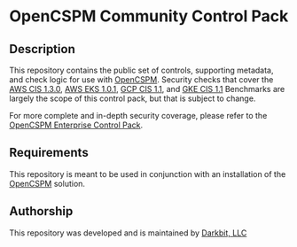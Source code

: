 # OpenCSPM Community Control Pack

## Description

This repository contains the public set of controls, supporting metadata, and check logic for use with [OpenCSPM](https://github.com/opencspm/opencspm).  Security checks that cover the [AWS CIS 1.3.0](https://www.cisecurity.org/benchmark/amazon_web_services/), [AWS EKS 1.0.1](https://www.cisecurity.org/benchmark/kubernetes/), [GCP CIS 1.1](https://www.cisecurity.org/benchmark/google_cloud_computing_platform/), and [GKE CIS 1.1](https://www.cisecurity.org/benchmark/kubernetes/) Benchmarks are largely the scope of this control pack, but that is subject to change.

For more complete and in-depth security coverage, please refer to the [OpenCSPM Enterprise Control Pack](https://github.com/opencspm/opencspm-darkbit-enterprise-controls).

## Requirements

This repository is meant to be used in conjunction with an installation of the [OpenCSPM](https://github.com/opencspm/opencspm) solution.

## Authorship

This repository was developed and is maintained by [Darkbit, LLC](https://darkbit.io)
